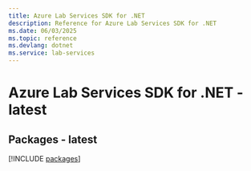 ```yaml
---
title: Azure Lab Services SDK for .NET
description: Reference for Azure Lab Services SDK for .NET
ms.date: 06/03/2025
ms.topic: reference
ms.devlang: dotnet
ms.service: lab-services
---
```

# Azure Lab Services SDK for .NET - latest
## Packages - latest
[!INCLUDE [packages](lab-services-index.md)]